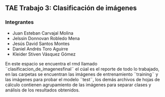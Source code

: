 ## TAE Trabajo 3: Clasificación de imágenes

### Integrantes 

- Juan Esteban Carvajal Molina
- Jelssin Donnovan Robledo Mena
- Jesús David Santos Montes
- Daniel Andrés Toro Aguirre
- Kleider Stiven Vásquez Gómez

En este espacio se encuentra el rmd llamado ¨clasificacion_de_imagenesfinal¨ el cúal es el reporte de todo lo trabajado, en las carpetas se encuentran las imágenes de entrenamiento ¨training¨ y las imágenes para probar el modelo ¨test¨, los demás archivos de hojas de cálculo contienen agrupamiento de las imágenes para separar clases y análisis de los resultados obtenidos.

